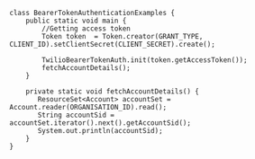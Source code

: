     class BearerTokenAuthenticationExamples {
        public static void main {
            //Getting access token
            Token token  = Token.creator(GRANT_TYPE, CLIENT_ID).setClientSecret(CLIENT_SECRET).create();

            TwilioBearerTokenAuth.init(token.getAccessToken());
            fetchAccountDetails();
        }

        private static void fetchAccountDetails() {
           ResourceSet<Account> accountSet = Account.reader(ORGANISATION_ID).read();
           String accountSid = accountSet.iterator().next().getAccountSid();
           System.out.println(accountSid);
        }
    }